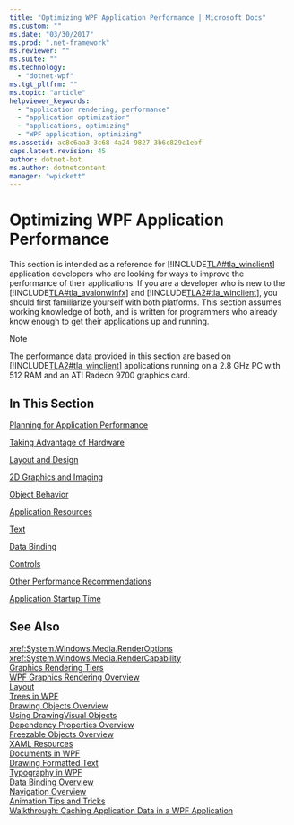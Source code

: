 ```yaml
---
title: "Optimizing WPF Application Performance | Microsoft Docs"
ms.custom: ""
ms.date: "03/30/2017"
ms.prod: ".net-framework"
ms.reviewer: ""
ms.suite: ""
ms.technology: 
  - "dotnet-wpf"
ms.tgt_pltfrm: ""
ms.topic: "article"
helpviewer_keywords: 
  - "application rendering, performance"
  - "application optimization"
  - "applications, optimizing"
  - "WPF application, optimizing"
ms.assetid: ac8c6aa3-3c68-4a24-9827-3b6c829c1ebf
caps.latest.revision: 45
author: dotnet-bot
ms.author: dotnetcontent
manager: "wpickett"
---
```

# Optimizing WPF Application Performance
This section is intended as a reference for [!INCLUDE[TLA#tla_winclient](../../../../includes/tlasharptla-winclient-md.md)] application developers who are looking for ways to improve the performance of their applications. If you are a developer who is new to the [!INCLUDE[TLA#tla_avalonwinfx](../../../../includes/tlasharptla-avalonwinfx-md.md)] and [!INCLUDE[TLA2#tla_winclient](../../../../includes/tla2sharptla-winclient-md.md)], you should first familiarize yourself with both platforms. This section assumes working knowledge of both, and is written for programmers who already know enough to get their applications up and running.  
  
> [!NOTE]
>  The performance data provided in this section are based on [!INCLUDE[TLA2#tla_winclient](../../../../includes/tla2sharptla-winclient-md.md)] applications running on a 2.8 GHz PC with 512 RAM and an ATI Radeon 9700 graphics card.  
  
## In This Section  
 [Planning for Application Performance](../../../../docs/framework/wpf/advanced/planning-for-application-performance.md)  
  
 [Taking Advantage of Hardware](../../../../docs/framework/wpf/advanced/optimizing-performance-taking-advantage-of-hardware.md)  
  
 [Layout and Design](../../../../docs/framework/wpf/advanced/optimizing-performance-layout-and-design.md)  
  
 [2D Graphics and Imaging](../../../../docs/framework/wpf/advanced/optimizing-performance-2d-graphics-and-imaging.md)  
  
 [Object Behavior](../../../../docs/framework/wpf/advanced/optimizing-performance-object-behavior.md)  
  
 [Application Resources](../../../../docs/framework/wpf/advanced/optimizing-performance-application-resources.md)  
  
 [Text](../../../../docs/framework/wpf/advanced/optimizing-performance-text.md)  
  
 [Data Binding](../../../../docs/framework/wpf/advanced/optimizing-performance-data-binding.md)  
  
 [Controls](../../../../docs/framework/wpf/advanced/optimizing-performance-controls.md)  
  
 [Other Performance Recommendations](../../../../docs/framework/wpf/advanced/optimizing-performance-other-recommendations.md)  
  
 [Application Startup Time](../../../../docs/framework/wpf/advanced/application-startup-time.md)  
  
## See Also  
 <xref:System.Windows.Media.RenderOptions>   
 <xref:System.Windows.Media.RenderCapability>   
 [Graphics Rendering Tiers](../../../../docs/framework/wpf/advanced/graphics-rendering-tiers.md)   
 [WPF Graphics Rendering Overview](../../../../docs/framework/wpf/graphics-multimedia/wpf-graphics-rendering-overview.md)   
 [Layout](../../../../docs/framework/wpf/advanced/layout.md)   
 [Trees in WPF](../../../../docs/framework/wpf/advanced/trees-in-wpf.md)   
 [Drawing Objects Overview](../../../../docs/framework/wpf/graphics-multimedia/drawing-objects-overview.md)   
 [Using DrawingVisual Objects](../../../../docs/framework/wpf/graphics-multimedia/using-drawingvisual-objects.md)   
 [Dependency Properties Overview](../../../../docs/framework/wpf/advanced/dependency-properties-overview.md)   
 [Freezable Objects Overview](../../../../docs/framework/wpf/advanced/freezable-objects-overview.md)   
 [XAML Resources](../../../../docs/framework/wpf/advanced/xaml-resources.md)   
 [Documents in WPF](../../../../docs/framework/wpf/advanced/documents-in-wpf.md)   
 [Drawing Formatted Text](../../../../docs/framework/wpf/advanced/drawing-formatted-text.md)   
 [Typography in WPF](../../../../docs/framework/wpf/advanced/typography-in-wpf.md)   
 [Data Binding Overview](../../../../docs/framework/wpf/data/data-binding-overview.md)   
 [Navigation Overview](../../../../docs/framework/wpf/app-development/navigation-overview.md)   
 [Animation Tips and Tricks](../../../../docs/framework/wpf/graphics-multimedia/animation-tips-and-tricks.md)   
 [Walkthrough: Caching Application Data in a WPF Application](../../../../docs/framework/wpf/advanced/walkthrough-caching-application-data-in-a-wpf-application.md)